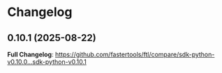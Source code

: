 # Changelog

## 0.10.1 (2025-08-22)

**Full Changelog**: https://github.com/fastertools/ftl/compare/sdk-python-v0.10.0...sdk-python-v0.10.1
